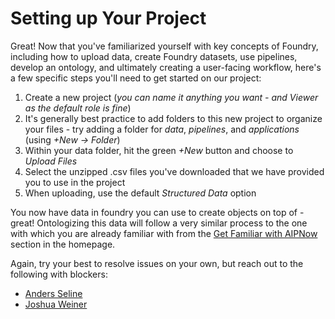 # Setting up Your Project

Great! Now that you've familiarized yourself with key concepts of Foundry, including how to upload data, create Foundry datasets, use pipelines, develop an ontology, and ultimately creating a user-facing workflow, here's a few specific steps you'll need to get started on our project:
1. Create a new project (*you can name it anything you want - and Viewer as the default role is fine*)
2. It's generally best practice to add folders to this new project to organize your files - try adding a folder for *data*, *pipelines*, and *applications* (using *+New -> Folder*)
3. Within your data folder, hit the green *+New* button and choose to *Upload Files*
4. Select the unzipped .csv files you've downloaded that we have provided you to use in the project
5. When uploading, use the default *Structured Data* option


You now have data in foundry you can use to create objects on top of - great! Ontologizing this data will follow a very similar process to the one with which you are already familiar with from the [Get Familiar with AIPNow](/info/aip_now_help.md) section in the homepage.

Again, try your best to resolve issues on your own, but reach out to the following with blockers:
- [Anders Seline](aseline@palantir.com)
- [Joshua Weiner](joshuaweiner@palantir.com)

